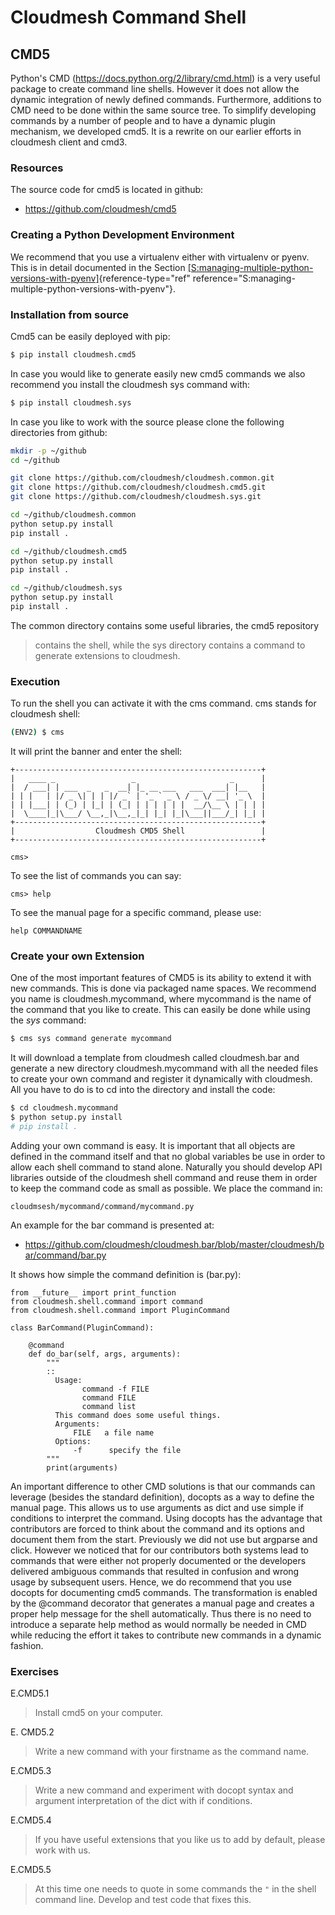# Cloudmesh Command Shell

## CMD5

Python's CMD (<https://docs.python.org/2/library/cmd.html>) is a very
useful package to create command line shells. However it does not allow
the dynamic integration of newly defined commands. Furthermore,
additions to CMD need to be done within the same source tree. To
simplify developing commands by a number of people and to have a dynamic
plugin mechanism, we developed cmd5. It is a rewrite on our earlier
efforts in cloudmesh client and cmd3.

### Resources

The source code for cmd5 is located in github:

-   <https://github.com/cloudmesh/cmd5>

### Creating a Python Development Environment

We recommend that you use a virtualenv either with virtualenv or pyenv.
This is in detail documented in the
Section [\[S:managing-multiple-python-versions-with-pyenv\]](#S:managing-multiple-python-versions-with-pyenv){reference-type="ref"
reference="S:managing-multiple-python-versions-with-pyenv"}.

### Installation from source

Cmd5 can be easily deployed with pip:

```bash
$ pip install cloudmesh.cmd5
```

In case you would like to generate easily new cmd5 commands we also
recommend you install the cloudmesh sys command with:

```bash
$ pip install cloudmesh.sys
```

In case you like to work with the source please clone the following
directories from github:

```bash
mkdir -p ~/github
cd ~/github

git clone https://github.com/cloudmesh/cloudmesh.common.git
git clone https://github.com/cloudmesh/cloudmesh.cmd5.git
git clone https://github.com/cloudmesh/cloudmesh.sys.git

cd ~/github/cloudmesh.common
python setup.py install
pip install .

cd ~/github/cloudmesh.cmd5
python setup.py install
pip install .

cd ~/github/cloudmesh.sys
python setup.py install
pip install .
```

The common directory contains some useful libraries, the cmd5 repository
>contains the shell, while the sys directory contains a command to
generate extensions to cloudmesh.

### Execution

To run the shell you can activate it with the cms command. cms stands
for cloudmesh shell:

```bash
(ENV2) $ cms
```

It will print the banner and enter the shell:

    +-------------------------------------------------------+
    |   ____ _                 _                     _      |
    |  / ___| | ___  _   _  __| |_ __ ___   ___  ___| |__   |
    | | |   | |/ _ \| | | |/ _` | '_ ` _ \ / _ \/ __| '_ \  |
    | | |___| | (_) | |_| | (_| | | | | | |  __/\__ \ | | | |
    |  \____|_|\___/ \__,_|\__,_|_| |_| |_|\___||___/_| |_| |
    +-------------------------------------------------------+
    |                  Cloudmesh CMD5 Shell                 |
    +-------------------------------------------------------+

    cms>

To see the list of commands you can say:

    cms> help

To see the manual page for a specific command, please use:

    help COMMANDNAME

### Create your own Extension

One of the most important features of CMD5 is its ability to extend it
with new commands. This is done via packaged name spaces. We recommend
you name is cloudmesh.mycommand, where mycommand is the name of the
command that you like to create. This can easily be done while using the
*sys* command:

```bash
$ cms sys command generate mycommand
```

It will download a template from cloudmesh called cloudmesh.bar and
generate a new directory cloudmesh.mycommand with all the needed files
to create your own command and register it dynamically with cloudmesh.
All you have to do is to cd into the directory and install the code:

```bash
$ cd cloudmesh.mycommand
$ python setup.py install
# pip install .
```

Adding your own command is easy. It is important that all objects are
defined in the command itself and that no global variables be use in
order to allow each shell command to stand alone. Naturally you should
develop API libraries outside of the cloudmesh shell command and reuse
them in order to keep the command code as small as possible. We place
the command in:

    cloudmsesh/mycommand/command/mycommand.py

An example for the bar command is presented at:

-   <https://github.com/cloudmesh/cloudmesh.bar/blob/master/cloudmesh/bar/command/bar.py>

It shows how simple the command definition is (bar.py):

    from __future__ import print_function
    from cloudmesh.shell.command import command
    from cloudmesh.shell.command import PluginCommand

    class BarCommand(PluginCommand):

        @command
        def do_bar(self, args, arguments):
            """
            ::
              Usage:
                    command -f FILE
                    command FILE
                    command list
              This command does some useful things.
              Arguments:
                  FILE   a file name
              Options:
                  -f      specify the file
            """
            print(arguments)

An important difference to other CMD solutions is that our commands can
leverage (besides the standard definition), docopts as a way to define
the manual page. This allows us to use arguments as dict and use simple
if conditions to interpret the command. Using docopts has the advantage
that contributors are forced to think about the command and its options
and document them from the start. Previously we did not use but argparse
and click. However we noticed that for our contributors both systems
lead to commands that were either not properly documented or the
developers delivered ambiguous commands that resulted in confusion and
wrong usage by subsequent users. Hence, we do recommend that you use
docopts for documenting cmd5 commands. The transformation is enabled by
the \@command decorator that generates a manual page and creates a
proper help message for the shell automatically. Thus there is no need
to introduce a separate help method as would normally be needed in CMD
while reducing the effort it takes to contribute new commands in a
dynamic fashion.

### Exercises

E.CMD5.1

> Install cmd5 on your computer.

E. CMD5.2

> Write a new command with your firstname as the command name.

E.CMD5.3

> Write a new command and experiment with docopt syntax and argument
>  interpretation of the dict with if conditions.

E.CMD5.4

> If you have useful extensions that you like us to add by default,
>  please work with us.

E.CMD5.5 

> At this time one needs to quote in some commands the `"` in the
> shell command line. Develop and test code that fixes this.
